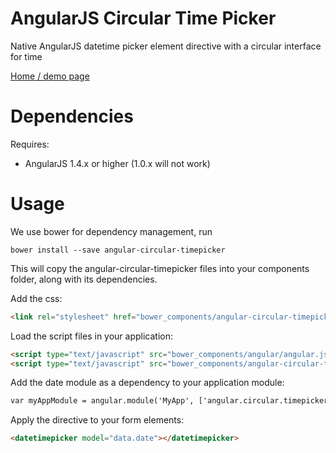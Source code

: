 # AngularJS Circular Time Picker
Native AngularJS datetime picker element directive with a circular interface for time

[Home / demo page](http://sidaudhi.github.io/angular-circular-timepicker/)

# Dependencies

Requires:
 * AngularJS 1.4.x or higher (1.0.x will not work)

# Usage
We use bower for dependency management, run

```shell
bower install --save angular-circular-timepicker
```

This will copy the angular-circular-timepicker files into your components folder, along with its dependencies.

Add the css:

```html
<link rel="stylesheet" href="bower_components/angular-circular-timepicker/dist/stylesheets/angular.circular.timepicker.css"/>
```

Load the script files in your application:
```html
<script type="text/javascript" src="bower_components/angular/angular.js"></script>
<script type="text/javascript" src="bower_components/angular-circular-timepicker/dist/javascript/angular.circular.timepicker.js"></script>
```

Add the date module as a dependency to your application module:

```html
var myAppModule = angular.module('MyApp', ['angular.circular.timepicker.js'])
```

Apply the directive to your form elements:

```html
<datetimepicker model="data.date"></datetimepicker>
```
